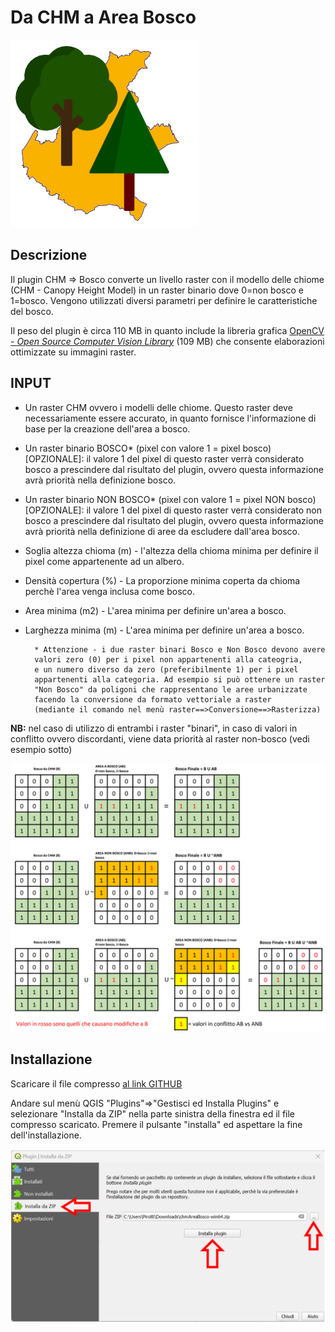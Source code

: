 # Da CHM a Area Bosco
![alt text](logo.png)

## Descrizione  

Il plugin CHM => Bosco converte un livello raster con il modello delle 
chiome (CHM - Canopy Height Model) in un raster binario dove 0=non bosco 
e 1=bosco. Vengono utilizzati diversi parametri per definire 
le caratteristiche del bosco.

Il peso del plugin è circa 110 MB in quanto include la libreria 
grafica [OpenCV - *Open Source Computer Vision Library*](https://it.wikipedia.org/wiki/OpenCV) (109 MB)
che consente elaborazioni ottimizzate su immagini raster.

## INPUT
 - Un raster CHM ovvero i modelli delle chiome. 
Questo raster deve necessariamente essere accurato, 
in quanto fornisce l'informazione di base per la 
creazione dell'area a bosco.
 - Un raster binario BOSCO* (pixel con valore 1 = pixel bosco) [OPZIONALE]: 
il valore 1 del pixel di questo raster verrà considerato bosco a prescindere 
dal risultato del plugin, ovvero questa informazione avrà priorità
nella definizione bosco. 
 - Un raster binario NON BOSCO* (pixel con valore 1 = pixel NON bosco) [OPZIONALE]: 
il valore 1 del pixel di questo raster verrà considerato non bosco a prescindere 
dal risultato del plugin, ovvero questa informazione avrà priorità
nella definizione di aree da escludere dall'area bosco. 
- Soglia altezza chioma (m) - l'altezza della chioma minima per definire il pixel
come appartenente ad un albero.
- Densità copertura (%) - La proporzione minima coperta da chioma perchè l'area venga inclusa
come bosco.
- Area minima (m2) - L'area minima per definire un'area a bosco.
- Larghezza minima (m) - L'area minima per definire un'area a bosco.


        * Attenzione - i due raster binari Bosco e Non Bosco devono avere
        valori zero (0) per i pixel non appartenenti alla cateogria, 
        e un numero diverso da zero (preferibilmente 1) per i pixel 
        appartenenti alla categoria. Ad esempio si può ottenere un raster 
        "Non Bosco" da poligoni che rappresentano le aree urbanizzate 
        facendo la conversione da formato vettoriale a raster 
        (mediante il comando nel menù raster==>Conversione==>Rasterizza)
        
**NB:** nel caso di utilizzo di entrambi i raster "binari", in caso di 
valori in conflitto ovvero discordanti, viene data priorità al raster non-bosco
(vedi esempio sotto)

![Esempio di bosco e non bosco](mask.png)

## Installazione  

Scaricare il file compresso [al link GITHUB](https://github.com/fpirotti/chmAreaBosco/releases)

Andare sul menù QGIS "Plugins"=>"Gestisci ed Installa Plugins" e selezionare 
"Installa da ZIP" nella parte sinistra della finestra ed il file compresso scaricato.
Premere il pulsante "installa" ed aspettare la fine dell'installazione.

![installa plugin](img/install.png)